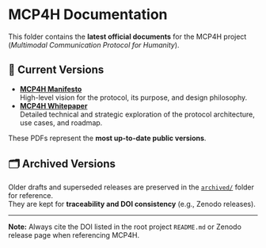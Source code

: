 # MCP4H Documentation

This folder contains the **latest official documents** for the MCP4H project  
(*Multimodal Communication Protocol for Humanity*).

## 📄 Current Versions
- **[MCP4H Manifesto](./MCP4H_Manifesto.pdf)**  
  High-level vision for the protocol, its purpose, and design philosophy.  
- **[MCP4H Whitepaper](./MCP4H_Whitepaper.pdf)**  
  Detailed technical and strategic exploration of the protocol architecture, use cases, and roadmap.

These PDFs represent the **most up-to-date public versions**.

## 🗂️ Archived Versions
Older drafts and superseded releases are preserved in the [`archived/`](./archived/) folder for reference.  
They are kept for **traceability and DOI consistency** (e.g., Zenodo releases).

---
**Note:** Always cite the DOI listed in the root project `README.md` or Zenodo release page when referencing MCP4H.
